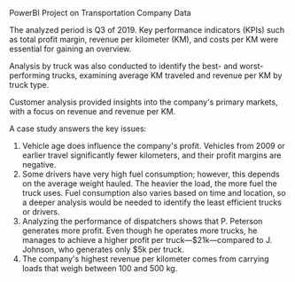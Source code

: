 PowerBI Project on Transportation Company Data

The analyzed period is Q3 of 2019. 
Key performance indicators (KPIs) such as total profit margin, revenue per kilometer (KM), and costs per KM were essential for gaining an overview. 

Analysis by truck was also conducted to identify the best- and worst-performing trucks, examining average KM traveled and revenue per KM by truck type.

Customer analysis provided insights into the company's primary markets, with a focus on revenue and revenue per KM.

A case study answers the key issues:

1. Vehicle age does influence the company's profit. Vehicles from 2009 or earlier travel significantly fewer kilometers, and their profit margins are negative.
2. Some drivers have very high fuel consumption; however, this depends on the average weight hauled. The heavier the load, the more fuel the truck uses. Fuel consumption also varies based on time and location, so a deeper analysis would be needed to identify the least efficient trucks or drivers.
3. Analyzing the performance of dispatchers shows that P. Peterson generates more profit. Even though he operates more trucks, he manages to achieve a higher profit per truck—$21k—compared to J. Johnson, who generates only $5k per truck.
4. The company's highest revenue per kilometer comes from carrying loads that weigh between 100 and 500 kg.
